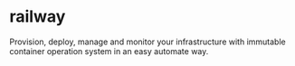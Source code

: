 # railway
Provision, deploy, manage and monitor your infrastructure with immutable container operation system in an easy automate way.
